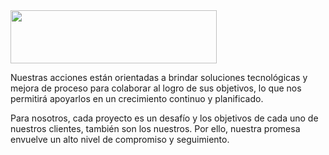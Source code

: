 <img src="https://user-images.githubusercontent.com/37901763/38121190-5d1ea9de-3393-11e8-80a2-5b5af0ce1a1d.png" width="330" height="85">

Nuestras acciones están orientadas a brindar soluciones tecnológicas y mejora de proceso para colaborar al logro de sus objetivos, lo que nos permitirá apoyarlos en un crecimiento continuo y planificado.

Para nosotros, cada proyecto es un desafío y los objetivos de cada uno de nuestros clientes, también son los nuestros. Por ello, nuestra promesa envuelve un alto nivel de compromiso y seguimiento.
